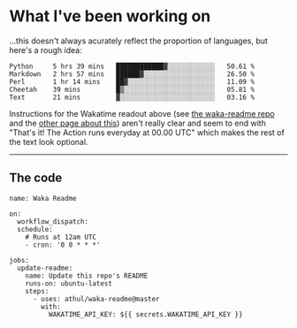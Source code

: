 # What I've been working on

…this doesn't always acurately reflect the proportion of languages, but here's a rough idea:

<!--START_SECTION:waka-->
```text
Python     5 hrs 39 mins   ████████████▓░░░░░░░░░░░░   50.61 % 
Markdown   2 hrs 57 mins   ██████▓░░░░░░░░░░░░░░░░░░   26.50 % 
Perl       1 hr 14 mins    ██▓░░░░░░░░░░░░░░░░░░░░░░   11.09 % 
Cheetah    39 mins         █▒░░░░░░░░░░░░░░░░░░░░░░░   05.81 % 
Text       21 mins         ▓░░░░░░░░░░░░░░░░░░░░░░░░   03.16 % 
```
<!--END_SECTION:waka-->

Instructions for the Wakatime readout above (see [the waka-readme repo](https://github.com/athul/waka-readme) and the [other page about this](https://github.com/marketplace/actions/waka-readme)) aren't really clear and seem to end with "That's it! The Action runs everyday at 00.00 UTC" which makes the rest of the text look optional.

---

## The code

```
name: Waka Readme

on:
  workflow_dispatch:
  schedule:
    # Runs at 12am UTC
    - cron: '0 0 * * *'

jobs:
  update-readme:
    name: Update this repo's README
    runs-on: ubuntu-latest
    steps:
      - uses: athul/waka-readme@master
        with:
          WAKATIME_API_KEY: ${{ secrets.WAKATIME_API_KEY }}
```
